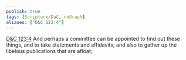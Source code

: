 ```yaml
---
publish: true
tags: [Scripture/DaC, noGraph]
aliases: ["D&C 123:4"]
---
```

[D&C 123:4](https://churchofjesuschrist.org/study/scriptures/dc-testament/dc/123?lang=eng&id=p4#p4) And perhaps a committee can be appointed to find out these things, and to take statements and affidavits; and also to gather up the libelous publications that are afloat;
